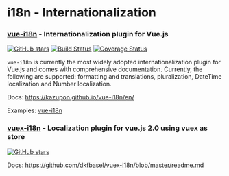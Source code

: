 # i18n - Internationalization

### [vue-i18n](https://github.com/kazupon/vue-i18n) - Internationalization plugin for Vue.js 
[![GitHub stars](https://img.shields.io/github/stars/kazupon/vue-i18n.svg?style=social&label=Stars)]()
[![Build Status](https://circleci.com/gh/kazupon/vue-i18n/tree/dev.svg?style=shield)](https://circleci.com/gh/kazupon/vue-i18n/tree/dev)
[![Coverage Status](https://codecov.io/gh/kazupon/vue-i18n/branch/dev/graph/badge.svg)](https://codecov.io/gh/kazupon/vue-i18n)

`vue-i18n` is currently the most widely adopted internationalization plugin for Vue.js and comes with comprehensive documentation. Currently, the following are supported: formatting and translations, pluralization, DateTime localization and Number localization.

Docs: https://kazupon.github.io/vue-i18n/en/

Examples: [vue-i18n](vue-i18n)

### [vuex-i18n](https://github.com/dkfbasel/vuex-i18n) - Localization plugin for vue.js 2.0 using vuex as store


[![GitHub stars](https://img.shields.io/github/stars/dkfbasel/vuex-i18n.svg?style=social&label=Stars)]()

Docs: https://github.com/dkfbasel/vuex-i18n/blob/master/readme.md
